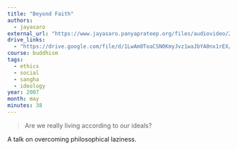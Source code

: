 ```yaml
---
title: "Beyond Faith"
authors:
  - jayasaro
external_url: "https://www.jayasaro.panyaprateep.org/files/audiovideo/2554/000065/2550.05.06%20Beyond%20Faith.mp3"
drive_links:
  - "https://drive.google.com/file/d/1LwAm0ToaCSN0KmyJvz1waJbYA0nx1rEX/view?usp=drivesdk"
course: buddhism
tags:
  - ethics
  - social
  - sangha
  - ideology
year: 2007
month: may
minutes: 38
---
```


> Are we really living according to our ideals?

A talk on overcoming philosophical laziness.
